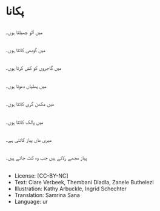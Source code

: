 # پکانا

##
میں آلو چھیلتا ہوں۔

##
میں گوبھی کاٹتا ہوں۔

##
میں گاجروں کو کش کرتا ہوں۔

##
میں پھلیاں دھوتا ہوں۔

##
میں مکھن گری کاٹتا ہوں۔

##
میں پالک کاٹتا ہوں۔

##
میری ماں پیاز کاٹتی ہے۔

##
پیاز مجھے رلاتے ہیں جب وہ کٹ جاتے ہیں۔

##
* License: [CC-BY-NC]
* Text: Clare Verbeek, Thembani Dladla, Zanele Buthelezi
* Illustration: Kathy Arbuckle, Ingrid Schechter
* Translation: Samrina Sana
* Language: ur
